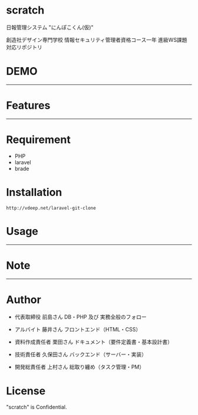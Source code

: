 # scratch

日報管理システム "にんぽこくん(仮)"

創造社デザイン専門学校
情報セキュリティ管理者資格コース一年
進級WS課題対応リポジトリ

# DEMO

---------------------------------------------

# Features

---------------------------------------------

# Requirement

* PHP
* laravel
* brade

# Installation

```参考資料
http://vdeep.net/laravel-git-clone
```

# Usage

---------------------------------------------

# Note

---------------------------------------------

# Author

* 代表取締役	前島さん		DB・PHP 及び 実務全般のフォロー

* アルバイト	藤井さん		フロントエンド（HTML・CSS）

* 資料作成責任者	栗田さん		ドキュメント（要件定義書・基本設計書）

* 技術責任者	久保田さん		バックエンド（サーバー・実装）

* 開発総責任者	上村さん		総取り纏め（タスク管理・PM）

# License
"scratch" is Confidential.